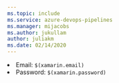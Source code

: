 ```yaml
---
ms.topic: include
ms.service: azure-devops-pipelines
ms.manager: mijacobs
ms.author: jukullam
author: juliakm
ms.date: 02/14/2020
---
```


<li>Email: <code>$(xamarin.email)</code></li>
<li>Password: <code>$(xamarin.password)</code></li>
